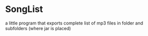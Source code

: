 # SongList
a little program that exports complete list of mp3 files in folder and subfolders (where jar is placed)
